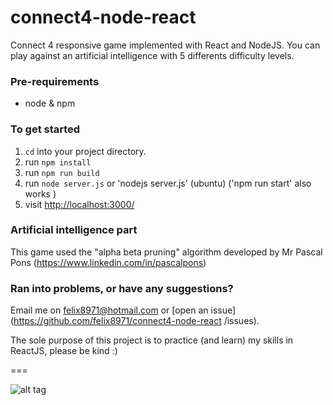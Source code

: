 # connect4-node-react
Connect 4 responsive game implemented with React and NodeJS.
You can play against an artificial intelligence with 5 differents difficulty levels.

### Pre-requirements
- node & npm

### To get started

1. `cd` into your project directory.
2. run `npm install`
3. run `npm run build` 
4. run `node server.js` or 'nodejs server.js' (ubuntu)  ('npm run start' also works )
4. visit <http://localhost:3000/>

### Artificial intelligence part
This game used the "alpha beta pruning" algorithm developed by Mr Pascal Pons (https://www.linkedin.com/in/pascalpons)

### Ran into problems, or have any suggestions?
Email me on felix8971@hotmail.com or [open an issue](https://github.com/felix8971/connect4-node-react
/issues).

The sole purpose of this project is to practice (and learn) my skills in ReactJS, please be kind :)

===

![alt tag](http://felixdebon.com/connect4/public/images/connect4Image.png)